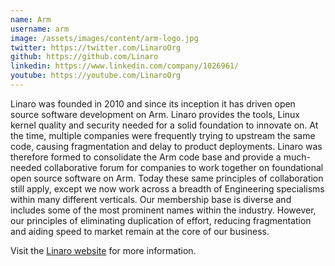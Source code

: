 ```yaml
---
name: Arm
username: arm
image: /assets/images/content/arm-logo.jpg
twitter: https://twitter.com/LinaroOrg
github: https://github.com/Linaro
linkedin: https://www.linkedin.com/company/1026961/
youtube: https://youtube.com/LinaroOrg
---
```

Linaro was founded in 2010 and since its inception it has driven open source software development on Arm. Linaro provides the tools, Linux kernel quality and security needed for a solid foundation to innovate on. At the time, multiple companies were frequently trying to upstream the same code, causing fragmentation and delay to product deployments. Linaro was therefore formed to consolidate the Arm code base and provide a much-needed collaborative forum for companies to work together on foundational open source software on Arm. Today these same principles of collaboration still apply, except we now work across a breadth of Engineering specialisms within many different verticals. Our membership base is diverse and includes some of the most prominent names within the industry. However, our principles of eliminating duplication of effort, reducing fragmentation and aiding speed to market remain at the core of our business.

Visit the [Linaro website](https://www.linaro.org/) for more information.